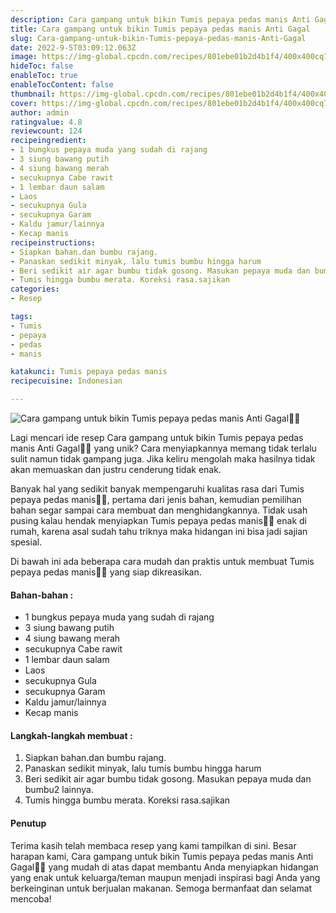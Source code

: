 ```yaml
---
description: Cara gampang untuk bikin Tumis pepaya pedas manis Anti Gagal"
title: Cara gampang untuk bikin Tumis pepaya pedas manis Anti Gagal
slug: Cara-gampang-untuk-bikin-Tumis-pepaya-pedas-manis-Anti-Gagal
date: 2022-9-5T03:09:12.063Z
image: https://img-global.cpcdn.com/recipes/801ebe01b2d4b1f4/400x400cq70/photo.jpg
hideToc: false
enableToc: true
enableTocContent: false
thumbnail: https://img-global.cpcdn.com/recipes/801ebe01b2d4b1f4/400x400cq70/photo.jpg
cover: https://img-global.cpcdn.com/recipes/801ebe01b2d4b1f4/400x400cq70/photo.jpg
author: admin
ratingvalue: 4.8
reviewcount: 124
recipeingredient:
- 1 bungkus pepaya muda yang sudah di rajang
- 3 siung bawang putih
- 4 siung bawang merah
- secukupnya Cabe rawit
- 1 lembar daun salam
- Laos
- secukupnya Gula
- secukupnya Garam
- Kaldu jamur/lainnya
- Kecap manis
recipeinstructions:
- Siapkan bahan.dan bumbu rajang.
- Panaskan sedikit minyak, lalu tumis bumbu hingga harum
- Beri sedikit air agar bumbu tidak gosong. Masukan pepaya muda dan bumbu2 lainnya.
- Tumis hingga bumbu merata. Koreksi rasa.sajikan
categories:
- Resep

tags:
- Tumis
- pepaya
- pedas
- manis

katakunci: Tumis pepaya pedas manis
recipecuisine: Indonesian

---
```


![Cara gampang untuk bikin Tumis pepaya pedas manis Anti Gagal👩‍🍳](https://img-global.cpcdn.com/recipes/801ebe01b2d4b1f4/400x400cq70/photo.jpg)

Lagi mencari ide resep Cara gampang untuk bikin Tumis pepaya pedas manis Anti Gagal👩‍🍳 yang unik? Cara menyiapkannya memang tidak terlalu sulit namun tidak gampang juga. Jika keliru mengolah maka hasilnya tidak akan memuaskan dan justru cenderung tidak enak.

Banyak hal yang sedikit banyak mempengaruhi kualitas rasa dari Tumis pepaya pedas manis👩‍🍳, pertama dari jenis bahan, kemudian pemilihan bahan segar sampai cara membuat dan menghidangkannya. Tidak usah pusing kalau hendak menyiapkan Tumis pepaya pedas manis👩‍🍳 enak di rumah, karena asal sudah tahu triknya maka hidangan ini bisa jadi sajian spesial.

Di bawah ini ada beberapa cara mudah dan praktis untuk membuat Tumis pepaya pedas manis👩‍🍳 yang siap dikreasikan.

<!--inarticleads1-->

#### Bahan-bahan :

- 1 bungkus pepaya muda yang sudah di rajang
- 3 siung bawang putih
- 4 siung bawang merah
- secukupnya Cabe rawit
- 1 lembar daun salam
- Laos
- secukupnya Gula
- secukupnya Garam
- Kaldu jamur/lainnya
- Kecap manis

<!--inarticleads2-->

#### Langkah-langkah membuat :

1. Siapkan bahan.dan bumbu rajang.
1. Panaskan sedikit minyak, lalu tumis bumbu hingga harum
1. Beri sedikit air agar bumbu tidak gosong. Masukan pepaya muda dan bumbu2 lainnya.
1. Tumis hingga bumbu merata. Koreksi rasa.sajikan

#### Penutup

Terima kasih telah membaca resep yang kami tampilkan di sini. Besar harapan kami, Cara gampang untuk bikin Tumis pepaya pedas manis Anti Gagal👩‍🍳 yang mudah di atas dapat membantu Anda menyiapkan hidangan yang enak untuk keluarga/teman maupun menjadi inspirasi bagi Anda yang berkeinginan untuk berjualan makanan. Semoga bermanfaat dan selamat mencoba!